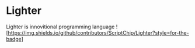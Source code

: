 # Lighter
Lighter is innovitional programming language
![https://img.shields.io/github/contributors/ScriptChip/Lighter?style=for-the-badge]
